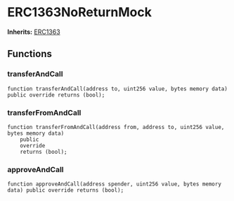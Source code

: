# ERC1363NoReturnMock
**Inherits:**
[ERC1363](/lib/openzeppelin-contracts/contracts/token/ERC20/extensions/ERC1363.sol/abstract.ERC1363.md)


## Functions
### transferAndCall


```solidity
function transferAndCall(address to, uint256 value, bytes memory data) public override returns (bool);
```

### transferFromAndCall


```solidity
function transferFromAndCall(address from, address to, uint256 value, bytes memory data)
    public
    override
    returns (bool);
```

### approveAndCall


```solidity
function approveAndCall(address spender, uint256 value, bytes memory data) public override returns (bool);
```

